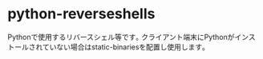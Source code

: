 # python-reverseshells
Pythonで使用するリバースシェル等です｡
クライアント端末にPythonがインストールされていない場合はstatic-binariesを配置し使用します｡
